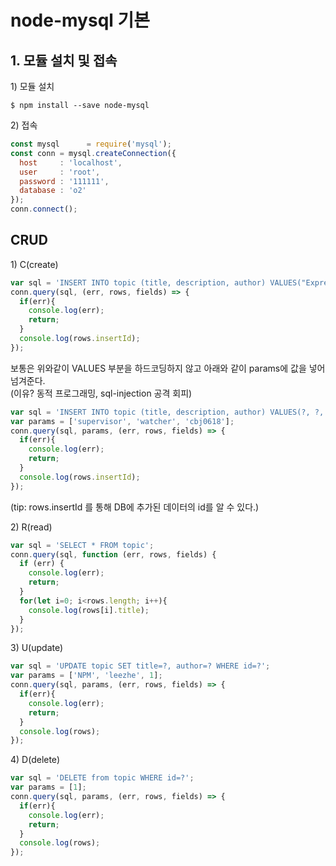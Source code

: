 # node-mysql 기본
## 1. 모듈 설치 및 접속
1\) 모듈 설치
```
$ npm install --save node-mysql
```
2\) 접속
```javascript
const mysql      = require('mysql');
const conn = mysql.createConnection({
  host     : 'localhost',
  user     : 'root',
  password : '111111',
  database : 'o2'
});
conn.connect();
```

## CRUD
1\) C(create)
```javascript
var sql = 'INSERT INTO topic (title, description, author) VALUES("Express", "Web framework", "duru")';
conn.query(sql, (err, rows, fields) => {
  if(err){
    console.log(err);
    return;
  }
  console.log(rows.insertId);
});
```
보통은 위와같이 VALUES 부분을 하드코딩하지 않고 아래와 같이 params에 값을 넣어 넘겨준다.<br>
(이유? 동적 프로그래밍, sql-injection 공격 회피)

```javascript
var sql = 'INSERT INTO topic (title, description, author) VALUES(?, ?, ?)';
var params = ['supervisor', 'watcher', 'cbj0618'];
conn.query(sql, params, (err, rows, fields) => {
  if(err){
    console.log(err);
    return;
  }
  console.log(rows.insertId);
});
```
(tip: rows.insertId 를 통해 DB에 추가된 데이터의 id를 알 수 있다.)

2\) R(read)
```javascript
var sql = 'SELECT * FROM topic';
conn.query(sql, function (err, rows, fields) {
  if (err) {
    console.log(err);
    return;
  }
  for(let i=0; i<rows.length; i++){
    console.log(rows[i].title);
  }
});
```

3\) U(update)
```javascript
var sql = 'UPDATE topic SET title=?, author=? WHERE id=?';
var params = ['NPM', 'leezhe', 1];
conn.query(sql, params, (err, rows, fields) => {
  if(err){
    console.log(err);
    return;
  }
  console.log(rows);
});
```

4\) D(delete)
```javascript
var sql = 'DELETE from topic WHERE id=?';
var params = [1];
conn.query(sql, params, (err, rows, fields) => {
  if(err){
    console.log(err);
    return;
  }
  console.log(rows);
});
```


